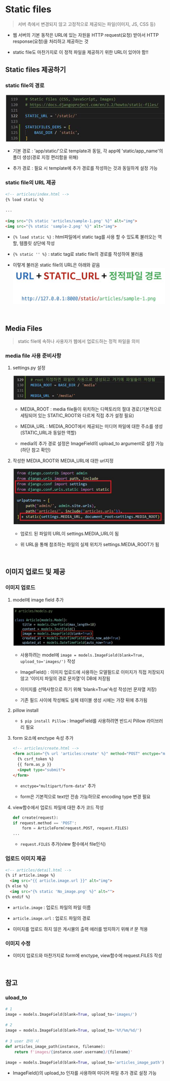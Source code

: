# Static files

> 서버 측에서 변경되지 않고 고정적으로 제공되는 파일(이미지, JS, CSS 등)

- 웹 서버의 기본 동작은 URL에 있는 자원을 HTTP request(요청) 받아서 HTTP response(요청)을 처리하고 제공하는 것

- static file도 마찬가지로 이 정적 파일을 제공하기 위한 URL이 있어야 함!!

## Static files 제공하기
### static file의 경로
![static settings](../image/static_settings.jpg)
- 기본 경로 : 'app/static/'으로 template과 동일, 각 app에 'static/app_name'의 폴더 생성(경로 지정 편리함을 위해)

- 추가 경로 : 필요 시 template에 추가 경로를 작성하는 것과 동일하게 설정 가능


### static file의 URL 제공
```html
<!-- articles/index.html -->
{% load static %}

...

<img src="{% static 'articles/sample-1.png' %}" alt="img">
<img src="{% static 'sample-2.png' %}" alt="img">
```
- `{% load static %}` : html파일에서 static tag를 사용 할 수 있도록 불러오는 역할, 템플릿 상단에 작성

- `{% static '' %}` : static tag로 static file의 경로를 작성하여 불러옴

- 이렇게 불러온 static file의 URL은 아래와 같음
  ![static file url](../image/static_url.jpg)


<br>

## Media Files

> static file에 속하나 사용자가 웹에서 업로드하는 정적 파일을 의미

### media file 사용 준비사항
1. settings.py 설정

    ![media settings](../image/media_settings.jpg)
    - MEDIA_ROOT : media file들이 위치하는 디렉토리의 절대 경로(기본적으로 세팅되어 있는 STATIC_ROOT와 다르게 직접 추가 설정 필요)

    - MEDIA_URL : MEDIA_ROOT에서 제공되는 미디어 파일에 대한 주소를 생성(STATIC_URL과 동일한 역할)

    - media의 추가 경로 설정은 ImageField의 upload_to argument로 설정 가능(하단 참고 확인)

2. 작성한 MEDIA_ROOT와 MEDIA_URL에 대한 url지정

    ![media url](../image/media_url.jpg)
    - 업로드 된 파일의 URL이 settings.MEDIA_URL이 됨

    - 위 URL을 통해 참조하는 파일의 실제 위치가 settings.MEDIA_ROOT가 됨


<br>

## 이미지 업로드 및 제공

### 이미지 업로드
1. model에 image field 추가

    ![image model](../image/image_model.jpg)
    - 사용하려는 model에 `image = models.ImageField(blank=True, upload_to='images/')` 작성

    - ImageField() : 이미지 업로드에 사용하는 모델필드로 이미지가 직접 저장되지 않고 '이미지 파일의 경로 문자열'이 DB에 저장됨

    - 이미지를 선택사항으로 하기 위해 'blank=True'속성 작성(빈 문자열 저장)

    - 기존 필드 사이에 작성해도 실제 테이블 생성 시에는 가장 뒤에 추가됨

2. pillow install
    - `$ pip install Pillow` : ImageField를 사용하려면 반드시 Pillow 라이브러리 필요

3. form 요소에 enctype 속성 추가
    ```html
    <!-- articles/create.html -->
    <form action="{% url 'articles:create' %}" method="POST" enctype="multipart/form-data">
      {% csrf_token %}
      {{ form.as_p }}
      <input type="submit">
    </form>
    ```
    - `enctype="multipart/form-data"` 추가

    - form은 기본적으로 text만 전송 가능하므로 encoding type 변경 필요

4. view함수에서 업로드 파일에 대한 추가 코드 작성
    ```python
    def create(request):
    if request.method == 'POST':
        form = ArticleForm(request.POST, request.FILES)
    ...
    ```
    - `request.FILES` 추가(view 함수에서 file인식)

### 업로드 이미지 제공
```html
<!-- articles/detail.html -->
{% if article.image %}
  <img src="{{ article.image.url }}" alt="img">
{% else %}
  <img src="{% static 'No_image.png' %}" alt="">
{% endif %}
```
- `article.image` : 업로드 파일의 파일 이름

- `article.image.url` : 업로드 파일의 경로

- 이미지를 업로드 하지 않은 게시물의 출력 에러를 방지하기 위해 if 문 적용


### 이미지 수정
- 이미지 업로드와 마찬가지로 form에 enctype, view함수에 request.FILES 작성


<br>

## 참고
### uload_to
```python
# 1
image = models.ImageField(blank=True, upload_to='images/')

# 2
image = models.ImageField(blank=True, upload_to='%Y/%m/%d/')

# 3 user 관리 시
def articles_image_path(instance, filename):
    return f'images/{instance.user.username}/{filename}'

image = models.ImageField(blank=True, upload_to='articles_image_path')
```
- ImageField()의 upload_to 인자를 사용하여 미디어 파일 추가 경로 설정 가능
